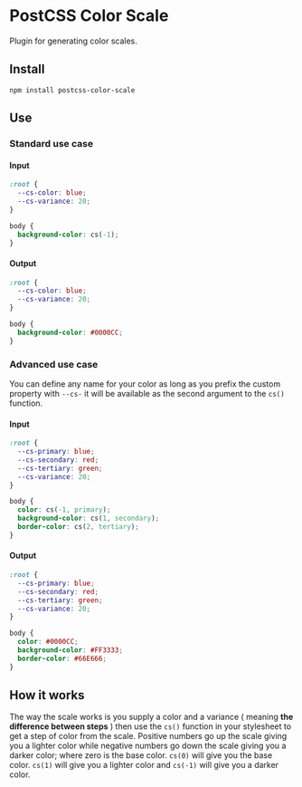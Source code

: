 PostCSS Color Scale
===================

Plugin for generating color scales.

Install
-------
`npm install postcss-color-scale`

Use
---

### Standard use case

#### Input

```css
:root {
  --cs-color: blue;
  --cs-variance: 20;
}

body {
  background-color: cs(-1);
}
```

#### Output

```css
:root {
  --cs-color: blue;
  --cs-variance: 20;
}

body {
  background-color: #0000CC;
}
```

### Advanced use case
You can define any name for your color as long as you prefix the custom property with `--cs-` it will be available as the second argument to the `cs()` function.

#### Input

```css
:root {
  --cs-primary: blue;
  --cs-secondary: red;
  --cs-tertiary: green;
  --cs-variance: 20;
}

body {
  color: cs(-1, primary);
  background-color: cs(1, secondary);
  border-color: cs(2, tertiary);
}
```

#### Output

```css
:root {
  --cs-primary: blue;
  --cs-secondary: red;
  --cs-tertiary: green;
  --cs-variance: 20;
}

body {
  color: #0000CC;
  background-color: #FF3333;
  border-color: #66E666;
}
```

## How it works

The way the scale works is you supply a color and a variance ( meaning __the difference between steps__ ) then use the `cs()` function in your stylesheet to get a step of color from the scale.
Positive numbers go up the scale giving you a lighter color while negative numbers go down the scale giving you a darker color; where zero is the base color.
`cs(0)` will give you the base color. `cs(1)` will give you a lighter color and `cs(-1)` will give you a darker color.

